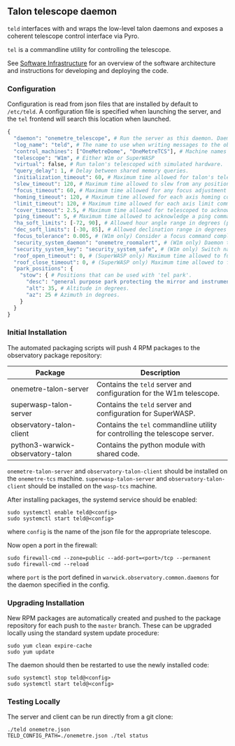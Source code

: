 ## Talon telescope daemon

`teld` interfaces with and wraps the low-level talon daemons and exposes a
coherent telescope control interface via Pyro.

`tel` is a commandline utility for controlling the telescope.

See [Software Infrastructure](https://github.com/warwick-one-metre/docs/wiki/Software-Infrastructure) for an overview of the software architecture and instructions for developing and deploying the code.

### Configuration

Configuration is read from json files that are installed by default to `/etc/teld`.
A configuration file is specified when launching the server, and the `tel` frontend will search this location when launched.

```python
{
  "daemon": "onemetre_telescope", # Run the server as this daemon. Daemon types are registered in `warwick.observatory.common.daemons`.
  "log_name": "teld", # The name to use when writing messages to the observatory log.
  "control_machines": ["OneMetreDome", "OneMetreTCS"], # Machine names that are allowed to control (rather than just query) state. Machine names are registered in `warwick.observatory.common.IP`.
  "telescope": "W1m", # Either W1m or SuperWASP  
  "virtual": false, # Run talon's telescoped with simulated hardware.
  "query_delay": 1, # Delay between shared memory queries.
  "initialization_timeout": 60, # Maximum time allowed for talon's telescoped to start.
  "slew_timeout": 120, # Maximum time allowed to slew from any position to any other position (note: telescoped has its own separate value).
  "focus_timeout": 60, # Maximum time allowed for any focus adjustment (note: telescoped has its own separate value).
  "homing_timeout": 120, # Maximum time allowed for each axis homing command (note: telescoped has its own separate value).
  "limit_timeout": 120, # Maximum time allowed for each axis limit command (note: telescoped has its own separate value).
  "cover_timeout": 2.5, # Maximum time allowed for telescoped to acknowledge a cover open/close command.
  "ping_timeout": 5, # Maximum time allowed to acknowledge a ping command.
  "ha_soft_limits": [-72, 90], # Allowed hour angle range in degrees (pre-filters bogus pointings with a more graceful error than talon failing)
  "dec_soft_limits": [-30, 85], # Allowed declination range in degrees (pre-filters bogus pointings with a more graceful error than talon failing)
  "focus_tolerance": 0.005, # (W1m only) Consider a focus command complete when it is within this many micron of the requested value.
  "security_system_daemon": "onemetre_roomalert", # (W1m only) Daemon to check whether the W1m security system has tripped.
  "security_system_key": "security_system_safe", # (W1m only) Switch name for the security system status.
  "roof_open_timeout": 0, # (SuperWASP only) Maximum time allowed to fully open the roll-back roof (note: telescoped has its own separate value).
  "roof_close_timeout": 0, # (SuperWASP only) Maximum time allowed to fully close the roll-back roof (note: telescoped has its own separate value).
  "park_positions": {
    "stow": { # Positions that can be used with 'tel park'.
      "desc": "general purpose park protecting the mirror and instrument", # Description reported by 'tel park'.
      "alt": 35, # Altitude in degrees.
      "az": 25 # Azimuth in degrees.
    }
  }
}
```

### Initial Installation

The automated packaging scripts will push 4 RPM packages to the observatory package repository:

| Package           | Description |
| ----------------- | ------ |
| onemetre-talon-server | Contains the `teld` server and configuration for the W1m telescope. |
| superwasp-talon-server | Contains the `teld` server and configuration for SuperWASP. |
| observatory-talon-client | Contains the `tel` commandline utility for controlling the telescope server. |
| python3-warwick-observatory-talon | Contains the python module with shared code. |

`onemetre-talon-server` and `observatory-talon-client` should be installed on the `onemetre-tcs` machine.
`superwasp-talon-server` and `observatory-talon-client` should be installed on the `wasp-tcs` machine.

After installing packages, the systemd service should be enabled:

```
sudo systemctl enable teld@<config>
sudo systemctl start teld@<config>
```

where `config` is the name of the json file for the appropriate telescope.

Now open a port in the firewall:
```
sudo firewall-cmd --zone=public --add-port=<port>/tcp --permanent
sudo firewall-cmd --reload
```
where `port` is the port defined in `warwick.observatory.common.daemons` for the daemon specified in the config.

### Upgrading Installation

New RPM packages are automatically created and pushed to the package repository for each push to the `master` branch.
These can be upgraded locally using the standard system update procedure:
```
sudo yum clean expire-cache
sudo yum update
```

The daemon should then be restarted to use the newly installed code:
```
sudo systemctl stop teld@<config>
sudo systemctl start teld@<config>
```

### Testing Locally

The server and client can be run directly from a git clone:
```
./teld onemetre.json
TELD_CONFIG_PATH=./onemetre.json ./tel status
```
